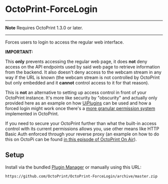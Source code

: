 # OctoPrint-ForceLogin

----

**Note** Requires OctoPrint 1.3.0 or later.

----

Forces users to login to access the regular web interface. 

**IMPORTANT:**

This **only** prevents accessing the regular web page, it does **not** deny access on the API endpoints used by said web page to retrieve information from the backend. It also doesn't deny access to the webcam stream in any way if the URL is known (the webcam stream is not controlled by OctoPrint but only embedded and it **cannot** control access to it for that reason).

This is **not** an alternative to setting up access control in front of your OctoPrint instance. It's more like security by "obscurity" and actually only provided here as an example on how [UiPlugins](http://docs.octoprint.org/en/master/plugins/mixins.html#uiplugin) can be used and how a forced login might work once there's a [more granular permission system](https://github.com/foosel/OctoPrint/issues/1110#issuecomment-283984462) implemented in OctoPrint.

If you need to secure your OctoPrint further than what the built-in access control with its current permissions allows you, use other means like HTTP Basic Auth enforced through your reverse proxy (an example on how to do this on OctoPi can be found [in this episode of OctoPrint On Air](https://www.youtube.com/watch?v=dF5ndNxDH-M&t=1738s)).

## Setup

Install via the bundled [Plugin Manager](https://github.com/foosel/OctoPrint/wiki/Plugin:-Plugin-Manager)
or manually using this URL:

    https://github.com/OctoPrint/OctoPrint-ForceLogin/archive/master.zip

